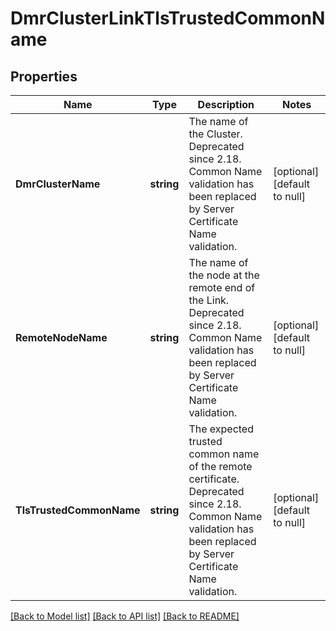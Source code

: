 # DmrClusterLinkTlsTrustedCommonName

## Properties
Name | Type | Description | Notes
------------ | ------------- | ------------- | -------------
**DmrClusterName** | **string** | The name of the Cluster. Deprecated since 2.18. Common Name validation has been replaced by Server Certificate Name validation. | [optional] [default to null]
**RemoteNodeName** | **string** | The name of the node at the remote end of the Link. Deprecated since 2.18. Common Name validation has been replaced by Server Certificate Name validation. | [optional] [default to null]
**TlsTrustedCommonName** | **string** | The expected trusted common name of the remote certificate. Deprecated since 2.18. Common Name validation has been replaced by Server Certificate Name validation. | [optional] [default to null]

[[Back to Model list]](../README.md#documentation-for-models) [[Back to API list]](../README.md#documentation-for-api-endpoints) [[Back to README]](../README.md)

